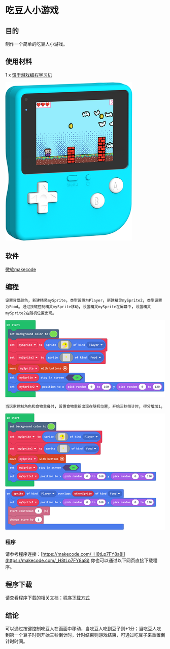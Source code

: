 # 吃豆人小游戏

## 目的

制作一个简单的吃豆人小游戏。

## 使用材料

1 x [饼干游戏编程学习机](https://item.taobao.com/item.htm?spm=a1z10.5-c-s.w4002-18602834185.82.51a95ccfE1IJt1&id=644090757603)

![retro-case-01-01.png](./images/retro-case-01-01.png)

## 软件

[微软makecode](https://arcade.makecode.com/)

## 编程

`设置背景颜色`，`新建精灵mySprite`，`类型设置为Player`，`新建精灵mySprite2`，`类型设置为Food`。`通过按键控制精灵mySprite移动`，`设置精灵mySprite在屏幕中`，`设置精灵mySprite2在随机位置出现`。

![retro-case-06-01.png](./images/retro-case-06-01.png)

`当玩家控制角色和食物重叠时`，`设置食物重新出现在随机位置`，`开始三秒倒计时`，`得分增加1`。

![retro-case-06-02.png](./images/retro-case-06-02.png)

### 程序

请参考程序连接：[https://makecode.com/_H8tLp7FY8a8i](https://makecode.com/_H8tLp7FY8a8i)
你也可以通过以下网页直接下载程序。

## 程序下载

请查看程序下载的相关文档：[程序下载方式](https://www.yuque.com/elecfreaks-learn/retro/wxo25w)


## 结论

可以通过按键控制吃豆人在画面中移动，当吃豆人吃到豆子则+1分；当吃豆人吃到第一个豆子时则开始三秒倒计时，计时结束则游戏结束，可通过吃豆子来重置倒计时时间。
